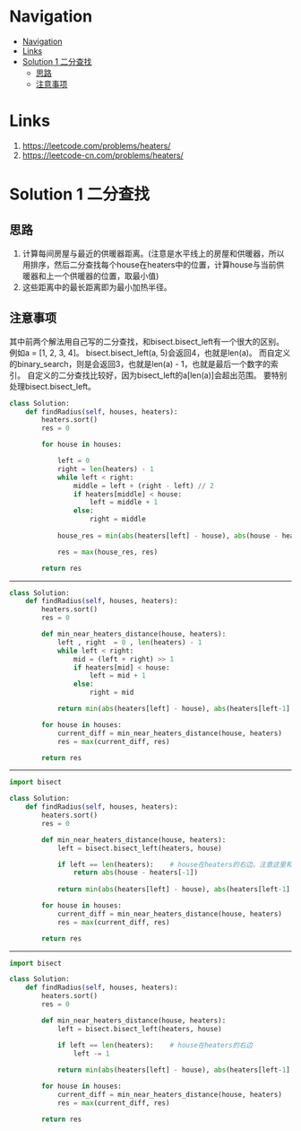 # Navigation
- [Navigation](#navigation)
- [Links](#links)
- [Solution 1 二分查找](#solution-1-%e4%ba%8c%e5%88%86%e6%9f%a5%e6%89%be)
  - [思路](#%e6%80%9d%e8%b7%af)
  - [注意事项](#%e6%b3%a8%e6%84%8f%e4%ba%8b%e9%a1%b9)

# Links
1. https://leetcode.com/problems/heaters/
2. https://leetcode-cn.com/problems/heaters/


# Solution 1 二分查找
## 思路
1. 计算每间房屋与最近的供暖器距离。(注意是水平线上的房屋和供暖器，所以用排序，然后二分查找每个house在heaters中的位置，计算house与当前供暖器和上一个供暖器的位置，取最小值)
2. 这些距离中的最长距离即为最小加热半径。

## 注意事项
其中前两个解法用自己写的二分查找，和bisect.bisect_left有一个很大的区别。
例如a = [1, 2, 3, 4]。
bisect.bisect_left(a, 5)会返回4，也就是len(a)。
而自定义的binary_search，则是会返回3，也就是len(a) - 1，也就是最后一个数字的索引。
自定义的二分查找比较好，因为bisect_left的a[len(a)]会超出范围。
要特别处理bisect.bisect_left。

```python
class Solution:
    def findRadius(self, houses, heaters):
        heaters.sort()
        res = 0

        for house in houses:

            left = 0
            right = len(heaters) - 1
            while left < right:
                middle = left + (right - left) // 2
                if heaters[middle] < house:
                    left = middle + 1
                else:
                    right = middle
            
            house_res = min(abs(heaters[left] - house), abs(house - heaters[left - 1]))

            res = max(house_res, res)

        return res
```
---
```python
class Solution:
    def findRadius(self, houses, heaters):
        heaters.sort()
        res = 0

        def min_near_heaters_distance(house, heaters):
            left , right  = 0 , len(heaters) - 1  
            while left < right:
                mid = (left + right) >> 1
                if heaters[mid] < house:
                    left = mid + 1
                else:
                    right = mid

            return min(abs(heaters[left] - house), abs(heaters[left-1] - house))

        for house in houses:
            current_diff = min_near_heaters_distance(house, heaters)
            res = max(current_diff, res)

        return res
```
---
```python
import bisect

class Solution:
    def findRadius(self, houses, heaters):
        heaters.sort()
        res = 0

        def min_near_heaters_distance(house, heaters):
            left = bisect.bisect_left(heaters, house)

            if left == len(heaters):    # house在heaters的右边。注意这里和前两种方法的不同。详细参考注意事项
                return abs(house - heaters[-1])
                
            return min(abs(heaters[left] - house), abs(heaters[left-1] - house))

        for house in houses:
            current_diff = min_near_heaters_distance(house, heaters)
            res = max(current_diff, res)

        return res
```
---
```python
import bisect

class Solution:
    def findRadius(self, houses, heaters):
        heaters.sort()
        res = 0

        def min_near_heaters_distance(house, heaters):
            left = bisect.bisect_left(heaters, house)

            if left == len(heaters):    # house在heaters的右边
                left -= 1
                
            return min(abs(heaters[left] - house), abs(heaters[left-1] - house))

        for house in houses:
            current_diff = min_near_heaters_distance(house, heaters)
            res = max(current_diff, res)

        return res
```